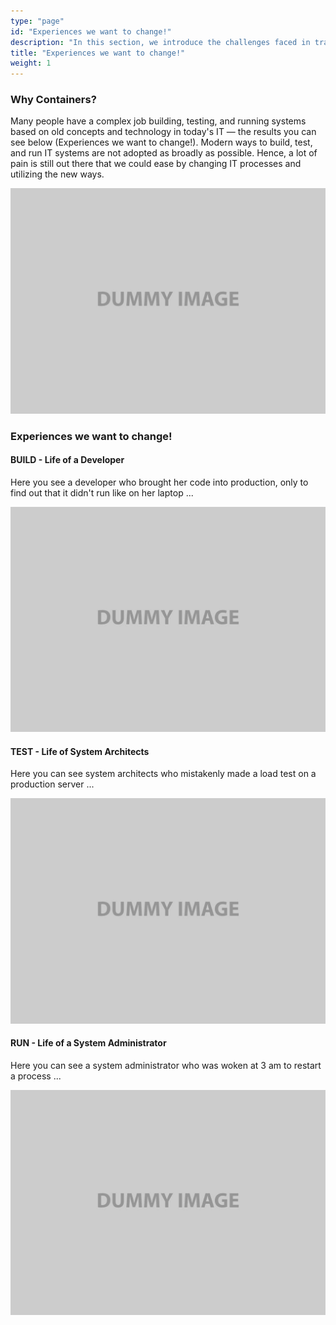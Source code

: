 ```yaml
---
type: "page"
id: "Experiences we want to change!"
description: "In this section, we introduce the challenges faced in traditional IT operations and set the stage for the transformative potential of container technology."
title: "Experiences we want to change!"
weight: 1
---
```


### **Why Containers?**

Many people have a complex job building, testing, and running systems based on old concepts and technology in today's IT — the results you can see below (Experiences we want to change!). Modern ways to build, test, and run IT systems are not adopted as broadly as possible. Hence, a lot of pain is still out there that we could ease by changing IT processes and utilizing the new ways.

![image](image-1.png)

### **Experiences we want to change!**

#### **BUILD - Life of a Developer**

Here you see a developer who brought her code into production, only to find out that it didn't run like on her laptop ...

![image](image-1.png)

#### **TEST - Life of System Architects**

Here you can see system architects who mistakenly made a load test on a production server ...

![image](image-1.png)

#### **RUN - Life of a System Administrator**

Here you can see a system administrator who was woken at 3 am to restart a process ...

![image](image-1.png)

